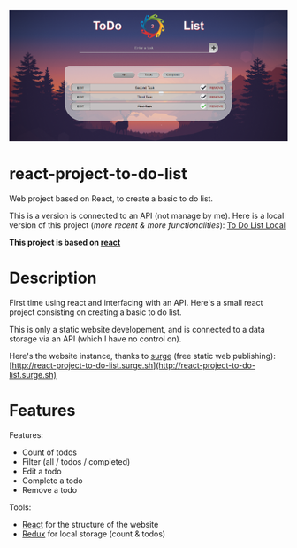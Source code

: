 ![sdf](./readme.png)

# react-project-to-do-list

Web project based on React, to create a basic to do list.

This is a version is connected to an API (not manage by me).
Here is a local version of this project (*more recent & more functionalities*): [To Do List Local](https://github.com/AGenson/react-project-to-do-list-local)

**This project is based on [react](https://github.com/facebook/react)**

# Description

First time using react and interfacing with an API. Here's a small react project consisting on creating a basic to do list.

This is only a static website developement, and is connected to a data storage via an API (which I have no control on).

Here's the website instance, thanks to [surge](http://surge.sh/) (free static web publishing): [http://react-project-to-do-list.surge.sh](http://react-project-to-do-list.surge.sh)

# Features

Features:
- Count of todos
- Filter (all / todos / completed)
- Edit a todo
- Complete a todo
- Remove a todo

Tools:
- [React](https://github.com/facebook/react) for the structure of the website
- [Redux](https://github.com/reactjs/redux) for local storage (count & todos)
